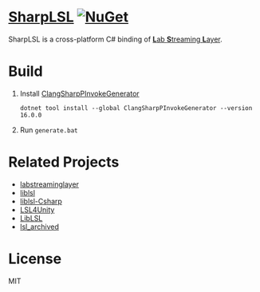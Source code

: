 # [SharpLSL](https://github.com/myd7349/SharpLSL) [![NuGet](https://img.shields.io/nuget/v/SharpLSL.svg)](https://www.nuget.org/packages/SharpLSL/)

SharpLSL is a cross-platform C# binding of [**L**ab **S**treaming **L**ayer](https://github.com/sccn/labstreaminglayer).

# Build

1. Install [ClangSharpPInvokeGenerator](https://github.com/dotnet/ClangSharp)

   ```
   dotnet tool install --global ClangSharpPInvokeGenerator --version 16.0.0
   ```

2. Run `generate.bat`

# Related Projects

- [labstreaminglayer](https://github.com/sccn/labstreaminglayer)
- [liblsl](https://github.com/sccn/liblsl)
- [liblsl-Csharp](https://github.com/labstreaminglayer/liblsl-Csharp)
- [LSL4Unity](https://github.com/labstreaminglayer/LSL4Unity)
- [LibLSL](https://github.com/Diademics-Pty-Ltd/LibLSL)
- [lsl_archived](https://github.com/sccn/lsl_archived)

# License

MIT
